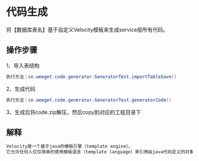 # 代码生成
将【数据库表名】基于自定义Velocity模板来生成service层所有代码。

## 操作步骤
1、导入表结构
```java
执行方法：cn.weeget.code.generator.GeneratorTest.importTableSave()
```
2、生成代码
```java
执行方法：cn.weeget.code.generator.GeneratorTest.generatorCode()
```
3、生成后将code.zip解压，然后copy到对应的工程目录下


## 解释
```html
Velocity是一个基于java的模板引擎（template engine）。
它允许任何人仅仅简单的使用模板语言（template language）来引用由java代码定义的对象。
```
